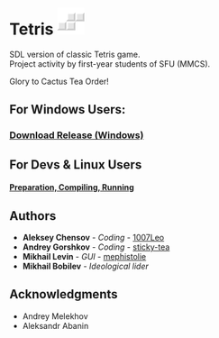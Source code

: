 # Tetris ![Figure](https://github.com/cactus-knights/tetris/blob/master/favicon.png)

SDL version of classic Tetris game.  
Project activity by first-year students of SFU (MMCS).  

Glory to Cactus Tea Order!

## For Windows Users:
### [Download Release (Windows)](https://github.com/cactus-knights/tetris/releases)

## For Devs & Linux Users
#### [Preparation, Compiling, Running](https://github.com/cactus-knights/tetris/blob/master/Preparation.md)

## Authors

* **Aleksey Chensov** - *Coding* - [1007Leo](https://github.com/1007Leo)
* **Andrey Gorshkov** - *Coding* - [sticky-tea](https://github.com/sticky-tea)
* **Mikhail Levin** - *GUI* - [mephistolie](https://github.com/mephistolie)
* **Mikhail Bobilev** - *Ideological lider*

## Acknowledgments
* Andrey Melekhov
* Aleksandr Abanin
